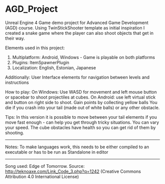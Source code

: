 # AGD_Project
 Unreal Engine 4 Game demo project for Advanced Game Development (AGD) course.
 Using TwinStickShooter template as initial inspiration I created a snake game where the player can also shoot objects that get in their way.
 
 Elements used in this project:
 1. Multiplatform: Android, Windows - Game is playable on both platforms
 2. Plugins: ItemSpawnerPlugin
 3. Localization: English, Estonian, Japanese
 
 Additionally:
 User Interface elements for navigation between levels and instructions
 
 How to play:
 On Windows: Use WASD for movement and left mouse button or spacebar to shoot projectiles at cubes. On Android: use left virtual stick and button on right side to shoot.
 Gain points by collecting yellow balls
 You die if you crash into your tail (made out of white balls) or any other obstacle.
 
 Tips: 
 In this version it is possible to move between your tail elements if you move fast enough - can help you get through tricky situations. You can vary your speed. 
 The cube obstacles have health so you can get rid of them by shooting.
 
 ----
 Notes: To make languages work, this needs to be either compiled to an executable or has to be run as Standalone in editor
 
 ---
 Song used: Edge of Tomorrow.  Source: http://teknoaxe.com/Link_Code_3.php?q=1242 (Creative Commons Attribution 4.0 International License)
 
